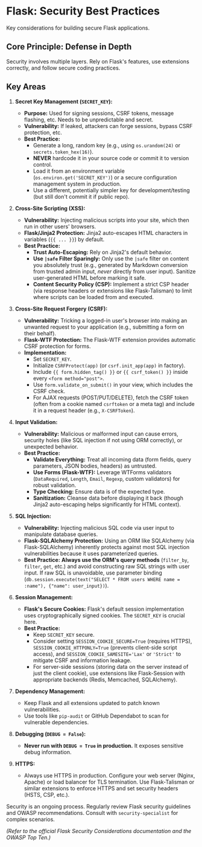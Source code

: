 # Flask: Security Best Practices

Key considerations for building secure Flask applications.

## Core Principle: Defense in Depth

Security involves multiple layers. Rely on Flask's features, use extensions correctly, and follow secure coding practices.

## Key Areas

1.  **Secret Key Management (`SECRET_KEY`):**
    *   **Purpose:** Used for signing sessions, CSRF tokens, message flashing, etc. Needs to be unpredictable and secret.
    *   **Vulnerability:** If leaked, attackers can forge sessions, bypass CSRF protection, etc.
    *   **Best Practice:**
        *   Generate a long, random key (e.g., using `os.urandom(24)` or `secrets.token_hex(16)`).
        *   **NEVER** hardcode it in your source code or commit it to version control.
        *   Load it from an environment variable (`os.environ.get('SECRET_KEY')`) or a secure configuration management system in production.
        *   Use a different, potentially simpler key for development/testing (but still don't commit it if public repo).

2.  **Cross-Site Scripting (XSS):**
    *   **Vulnerability:** Injecting malicious scripts into your site, which then run in other users' browsers.
    *   **Flask/Jinja2 Protection:** Jinja2 auto-escapes HTML characters in variables (`{{ ... }}`) by default.
    *   **Best Practice:**
        *   **Trust Auto-Escaping:** Rely on Jinja2's default behavior.
        *   **Use `|safe` Filter Sparingly:** Only use the `|safe` filter on content you absolutely trust (e.g., generated by Markdown conversion from trusted admin input, *never* directly from user input). Sanitize user-generated HTML before marking it safe.
        *   **Content Security Policy (CSP):** Implement a strict CSP header (via response headers or extensions like Flask-Talisman) to limit where scripts can be loaded from and executed.

3.  **Cross-Site Request Forgery (CSRF):**
    *   **Vulnerability:** Tricking a logged-in user's browser into making an unwanted request to your application (e.g., submitting a form on their behalf).
    *   **Flask-WTF Protection:** The Flask-WTF extension provides automatic CSRF protection for forms.
    *   **Implementation:**
        *   Set `SECRET_KEY`.
        *   Initialize `CSRFProtect(app)` (or `csrf.init_app(app)` in factory).
        *   Include `{{ form.hidden_tag() }}` or `{{ csrf_token() }}` inside every `<form method="post">`.
        *   Use `form.validate_on_submit()` in your view, which includes the CSRF check.
        *   For AJAX requests (POST/PUT/DELETE), fetch the CSRF token (often from a cookie named `csrftoken` or a meta tag) and include it in a request header (e.g., `X-CSRFToken`).

4.  **Input Validation:**
    *   **Vulnerability:** Malicious or malformed input can cause errors, security holes (like SQL injection if not using ORM correctly), or unexpected behavior.
    *   **Best Practice:**
        *   **Validate Everything:** Treat all incoming data (form fields, query parameters, JSON bodies, headers) as untrusted.
        *   **Use Forms (Flask-WTF):** Leverage WTForms validators (`DataRequired`, `Length`, `Email`, `Regexp`, custom validators) for robust validation.
        *   **Type Checking:** Ensure data is of the expected type.
        *   **Sanitization:** Cleanse data before displaying it back (though Jinja2 auto-escaping helps significantly for HTML context).

5.  **SQL Injection:**
    *   **Vulnerability:** Injecting malicious SQL code via user input to manipulate database queries.
    *   **Flask-SQLAlchemy Protection:** Using an ORM like SQLAlchemy (via Flask-SQLAlchemy) inherently protects against most SQL injection vulnerabilities because it uses parameterized queries.
    *   **Best Practice:** **Always use the ORM's query methods** (`filter_by`, `filter`, `get`, etc.) and avoid constructing raw SQL strings with user input. If raw SQL is unavoidable, use parameter binding (`db.session.execute(text("SELECT * FROM users WHERE name = :name"), {"name": user_input})`).

6.  **Session Management:**
    *   **Flask's Secure Cookies:** Flask's default session implementation uses cryptographically signed cookies. The `SECRET_KEY` is crucial here.
    *   **Best Practice:**
        *   Keep `SECRET_KEY` secure.
        *   Consider setting `SESSION_COOKIE_SECURE=True` (requires HTTPS), `SESSION_COOKIE_HTTPONLY=True` (prevents client-side script access), and `SESSION_COOKIE_SAMESITE='Lax'` or `'Strict'` to mitigate CSRF and information leakage.
        *   For server-side sessions (storing data on the server instead of just the client cookie), use extensions like Flask-Session with appropriate backends (Redis, Memcached, SQLAlchemy).

7.  **Dependency Management:**
    *   Keep Flask and all extensions updated to patch known vulnerabilities.
    *   Use tools like `pip-audit` or GitHub Dependabot to scan for vulnerable dependencies.

8.  **Debugging (`DEBUG = False`):**
    *   **Never run with `DEBUG = True` in production.** It exposes sensitive debug information.

9.  **HTTPS:**
    *   Always use HTTPS in production. Configure your web server (Nginx, Apache) or load balancer for TLS termination. Use Flask-Talisman or similar extensions to enforce HTTPS and set security headers (HSTS, CSP, etc.).

Security is an ongoing process. Regularly review Flask security guidelines and OWASP recommendations. Consult with `security-specialist` for complex scenarios.

*(Refer to the official Flask Security Considerations documentation and the OWASP Top Ten.)*
